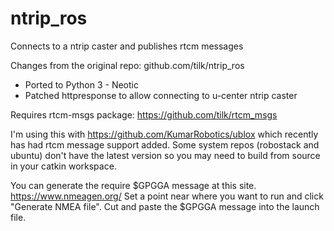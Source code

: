 # ntrip_ros
Connects to a ntrip caster and publishes rtcm messages

Changes from the original repo: github.com/tilk/ntrip_ros
* Ported to Python 3 - Neotic
* Patched httpresponse to allow connecting to u-center ntrip caster

Requires rtcm-msgs package: https://github.com/tilk/rtcm_msgs

I'm using this with https://github.com/KumarRobotics/ublox which recently has had rtcm message support added. Some system repos (robostack and ubuntu) don't have the latest version so you may need to build from source in your catkin workspace.

You can generate the require $GPGGA message at this site. https://www.nmeagen.org/ Set a point near where you want to run and click "Generate NMEA file". Cut and paste the $GPGGA message into the launch file.

